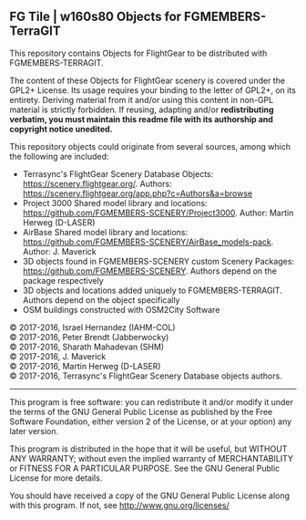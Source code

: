 FG Tile |  w160s80  Objects for FGMEMBERS-TerraGIT
---------------------------------------------

This repository contains Objects for FlightGear to be distributed with FGMEMBERS-TERRAGIT.

The content of these Objects for FlightGear scenery is covered under the GPL2+ License. Its usage requires your binding to the letter of GPL2+, on its entirety. Deriving material from it and/or using this content in non-GPL material is strictly forbidden. If reusing, adapting and/or __redistributing verbatim, you must maintain this readme file with its authorship and copyright notice unedited.__

This repository objects could originate from several sources, among which the following are included:

* Terrasync's FlightGear Scenery Database Objects: https://scenery.flightgear.org/. Authors: https://scenery.flightgear.org/app.php?c=Authors&a=browse
* Project 3000 Shared model library and locations: https://github.com/FGMEMBERS-SCENERY/Project3000. Author: Martin Herweg (D-LASER)
* AirBase Shared model library and locations: https://github.com/FGMEMBERS-SCENERY/AirBase_models-pack. Author: J. Maverick
* 3D objects found in FGMEMBERS-SCENERY custom Scenery Packages: https://github.com/FGMEMBERS-SCENERY. Authors depend on the package respectively
* 3D objects and locations added uniquely to FGMEMBERS-TERRAGIT. Authors depend on the object specifically
* OSM buildings constructed with OSM2City Software

:copyright: 2017-2016, Israel Hernandez (IAHM-COL) <br>
:copyright: 2017-2016, Peter Brendt (Jabberwocky)  <br>
:copyright: 2017-2016, Sharath Mahadevan (SHM)<br>
:copyright: 2017-2016, J. Maverick<br>
:copyright: 2017-2016, Martin Herweg (D-LASER)<br>
:copyright: 2017-2016, Terrasync's FlightGear Scenery Database objects authors.

****

This program is free software: you can redistribute it and/or modify
it under the terms of the GNU General Public License as published by
the Free Software Foundation, either version 2 of the License, or
at your option) any later version.

This program is distributed in the hope that it will be useful,
but WITHOUT ANY WARRANTY; without even the implied warranty of
MERCHANTABILITY or FITNESS FOR A PARTICULAR PURPOSE.  See the
GNU General Public License for more details.

You should have received a copy of the GNU General Public License
along with this program.  If not, see <http://www.gnu.org/licenses/>
